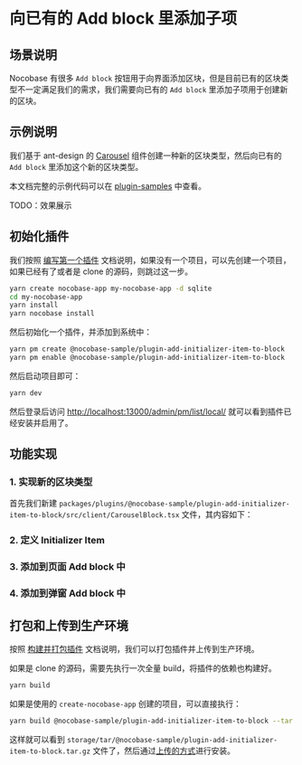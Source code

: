 # 向已有的 Add block 里添加子项

## 场景说明

Nocobase 有很多 `Add block` 按钮用于向界面添加区块，但是目前已有的区块类型不一定满足我们的需求，我们需要向已有的 `Add block` 里添加子项用于创建新的区块。

## 示例说明

我们基于 ant-design 的 [Carousel](https://ant.design/components/carousel) 组件创建一种新的区块类型，然后向已有的 `Add block` 里添加这个新的区块类型。

本文档完整的示例代码可以在 [plugin-samples](https://github.com/nocobase/plugin-samples/tree/main/packages/plugins/%40nocobase-sample/plugin-add-initiaizer-item-to-block) 中查看。

TODO：效果展示

## 初始化插件

我们按照 [编写第一个插件](/development/your-fisrt-plugin) 文档说明，如果没有一个项目，可以先创建一个项目，如果已经有了或者是 clone 的源码，则跳过这一步。

```bash
yarn create nocobase-app my-nocobase-app -d sqlite
cd my-nocobase-app
yarn install
yarn nocobase install
```

然后初始化一个插件，并添加到系统中：

```bash
yarn pm create @nocobase-sample/plugin-add-initializer-item-to-block
yarn pm enable @nocobase-sample/plugin-add-initializer-item-to-block
```

然后启动项目即可：

```bash
yarn dev
```

然后登录后访问 [http://localhost:13000/admin/pm/list/local/](http://localhost:13000/admin/pm/list/local/) 就可以看到插件已经安装并启用了。

## 功能实现

### 1. 实现新的区块类型

首先我们新建 `packages/plugins/@nocobase-sample/plugin-add-initializer-item-to-block/src/client/CarouselBlock.tsx` 文件，其内容如下：

### 2. 定义 Initializer Item

### 3. 添加到页面 Add block 中

### 4. 添加到弹窗 Add block 中


## 打包和上传到生产环境

按照 [构建并打包插件](/development/your-fisrt-plugin#构建并打包插件) 文档说明，我们可以打包插件并上传到生产环境。

如果是 clone 的源码，需要先执行一次全量 build，将插件的依赖也构建好。

```bash
yarn build
```

如果是使用的 `create-nocobase-app` 创建的项目，可以直接执行：

```bash
yarn build @nocobase-sample/plugin-add-initializer-item-to-block --tar
```

这样就可以看到 `storage/tar/@nocobase-sample/plugin-add-initializer-item-to-block.tar.gz` 文件了，然后通过[上传的方式](/welcome/getting-started/plugin)进行安装。

